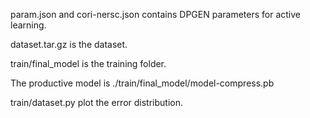 param.json and cori-nersc.json contains DPGEN parameters for active learning.

dataset.tar.gz is the dataset. 

train/final_model is the training folder. 

The productive model is ./train/final_model/model-compress.pb

train/dataset.py plot the error distribution. 